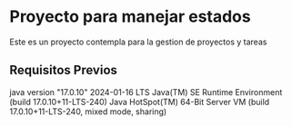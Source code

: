 # Proyecto para manejar estados 

Este es un proyecto contempla para la gestion de proyectos y tareas

## Requisitos Previos

java version "17.0.10" 2024-01-16 LTS
Java(TM) SE Runtime Environment (build 17.0.10+11-LTS-240)
Java HotSpot(TM) 64-Bit Server VM (build 17.0.10+11-LTS-240, mixed mode, sharing)

